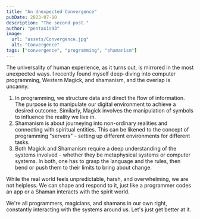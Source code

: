 ```yaml
---
title: "An Unexpected Convergence"
pubDate: 2023-07-10
description: "The second post."
author: "pentaxis93"
image:
  url: "assets/Convergence.jpg"
  alt: "Convergence"
tags: ["convergence", "programming", "shamanism"]
---
```


The universality of human experience, as it turns out, is mirrored in the most unexpected ways. I recently found myself deep-diving into computer programming, Western Magick, and shamanism, and the overlap is uncanny.

1. In programming, we structure data and direct the flow of information. The purpose is to manipulate our digital environment to achieve a desired outcome. Similarly, Magick involves the manipulation of symbols to influence the reality we live in.
2. Shamanism is about journeying into non-ordinary realities and connecting with spiritual entities. This can be likened to the concept of programming "servers" - setting up different environments for different tasks.
3. Both Magick and Shamanism require a deep understanding of the systems involved - whether they be metaphysical systems or computer systems. In both, one has to grasp the language and the rules, then bend or push them to their limits to bring about change.

While the real world feels unpredictable, harsh, and overwhelming, we are not helpless. We can shape and respond to it, just like a programmer codes an app or a Shaman interacts with the spirit world.

We're all programmers, magicians, and shamans in our own right, constantly interacting with the systems around us. Let's just get better at it.
